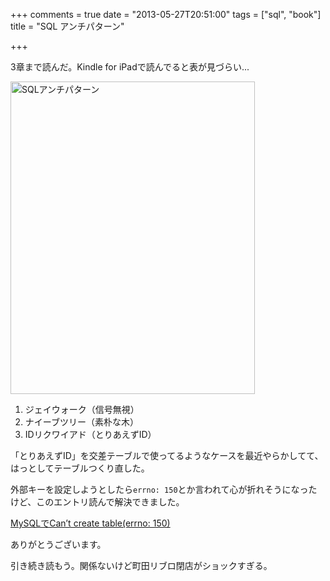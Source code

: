 +++
comments = true
date = "2013-05-27T20:51:00"
tags = ["sql", "book"]
title = "SQL アンチパターン"

+++

3章まで読んだ。Kindle for iPadで読んでると表が見づらい...

<!--more-->

<a href="http://www.amazon.co.jp/SQL%E3%82%A2%E3%83%B3%E3%83%81%E3%83%91%E3%82%BF%E3%83%BC%E3%83%B3-Bill-Karwin/dp/4873115892%3FSubscriptionId%3D0AVSM5SVKRWTFMG7ZR82%26tag%3Dhikarock-22%26linkCode%3Dxm2%26camp%3D2025%26creative%3D165953%26creativeASIN%3D4873115892" target="_blank" title="SQLアンチパターン"><img src="https://images-na.ssl-images-amazon.com/images/I/41qHKrFZi0L.jpg" width="391" height="500" alt="SQLアンチパターン" /></a>

1. ジェイウォーク（信号無視）
1. ナイーブツリー（素朴な木）
1. IDリクワイアド（とりあえずID）

「とりあえずID」を交差テーブルで使ってるようなケースを最近やらかしてて、はっとしてテーブルつくり直した。

外部キーを設定しようとしたら`errno: 150`とか言われて心が折れそうになったけど、このエントリ読んで解決できました。

[MySQLでCan’t create table(errno: 150) ](http://fizsoft.net/?p=294)

ありがとうございます。

引き続き読もう。関係ないけど町田リブロ閉店がショックすぎる。
